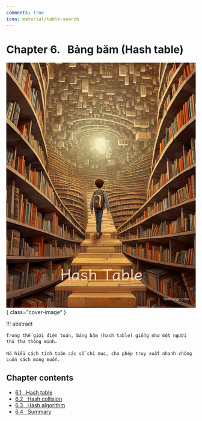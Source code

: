 ```yaml
---
comments: true
icon: material/table-search
---
```


# Chapter 6. &nbsp; Bảng băm (Hash table)

![Bảng băm](../assets/covers/chapter_hashing.jpg){ class="cover-image" }

!!! abstract

    Trong thế giới điện toán, bảng băm (hash table) giống như một người thủ thư thông minh.
    
    Nó hiểu cách tính toán các số chỉ mục, cho phép truy xuất nhanh chóng cuốn sách mong muốn.

## Chapter contents

- [6.1 &nbsp; Hash table](hash_map.md)
- [6.2 &nbsp; Hash collision](hash_collision.md)
- [6.3 &nbsp; Hash algorithm](hash_algorithm.md)
- [6.4 &nbsp; Summary](summary.md)
